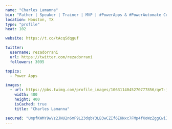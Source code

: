```yaml
---
name: "Charles Lamanna"
bio: "Father | Speaker | Trainer | MVP | #PowerApps & #PowerAutomate Community Super User | YouTuber Right-pointing triangle http://youtube.com/c/rezadorrani | Learn - Share - Clockwise rightwards and leftwards open circle arrows"
location: Houston, TX
type: "profile"
heat: 102

website: https://t.co/tAcqSdqguf

twitter:
  username: rezadorrani
  url: https://twitter.com/rezadorrani
  followers: 3095

topics:
  - Power Apps

images:
  - url: https://pbs.twimg.com/profile_images/1063114045270777856/qeT-jpWr_400x400.jpg
    width: 400
    height: 400
    isCached: true
    title: "Charles Lamanna"

secured: "UmpfKWMY9wVz2JNU2n6mF9L23dqbY3LB3wCZIf6EKNxc7FMp4fXoWzZggCwiIQuNKMmqYA7tfCzl9r4uZOZX9x4PGUgtnMyXmz1nyT8/JUe5+hx9SRi+yP/Lv5zcvZcBFsCIz4kla3UibGk9oGD3rA8tAJ69flcgLu0AdP+cDXIuTdsIZje5hsu+Zv4TK4I4lBh+OqVAnnxTwjs6xwhgtRn0COhyRx+4qjkswdmciySBqcGLQM5EDF0jRZ8ZaSiIJ8myAk/d1M5iW4cH7c6PIG3Ho2WJFDo1F/vkYtCAQzXgrKy6+Ogl0HMLICrJwkqTnt4ftVDf1x442jFOMH3CORR0b0YyDwaZ3pnuHMJM+X/Be1aEuHf+Q1Yxqy1sN7Fb92YCGiZwjNhqYlE8VbF/2uw1OoFzT9xSJHmybgHhB8U=;26uy90SWHWNjUqHunRRSEA=="
---
```


